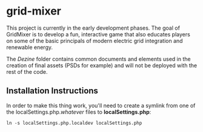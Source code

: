 grid-mixer
==========

This project is currently in the early development phases.  The goal of GridMixer is to develop a fun, interactive game that also educates players on some of the basic principals of modern electric grid integration and renewable energy.

The _Dezine_ folder contains common documents and elements used in the creation of final assets (PSDs for example) and will not be deployed with the rest of the code.

Installation Instructions
-------------------------

In order to make this thing work, you'll need to create a symlink from one of the localSettings.php.*whatever* files to **localSettings.php**:

```
ln -s localSettings.php.localdev localSettings.php
```

